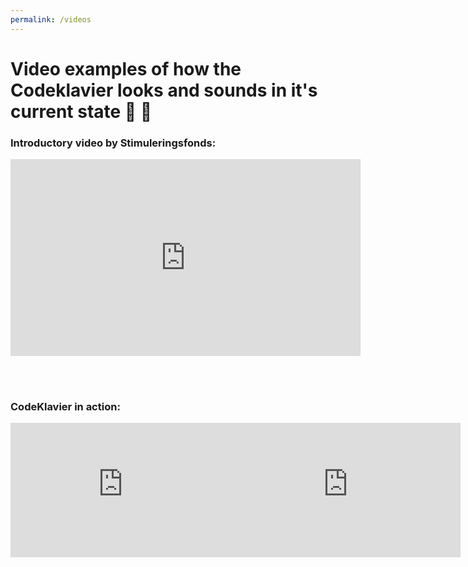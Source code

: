 ```yaml
---
permalink: /videos
---
```


# Video examples of how the Codeklavier looks and sounds in it's current state 🎥 🎹



### Introductory video by Stimuleringsfonds:
<div style='text-align:center'>
<iframe width="560" height="315" src="https://www.youtube.com/embed/UPYYa30Syxw?rel=0&amp;showinfo=0" frameborder="0" allow="autoplay; encrypted-media" allowfullscreen></iframe>
</div>

<br><br>
### CodeKlavier in action:
<div style='display: flex'>
<div style='display:flex; flex-flow:column'>
<iframe width="360" height="215" src="https://www.youtube-nocookie.com/embed/N_Vpo5jzH_c?rel=0" frameborder="0" allow="autoplay; encrypted-media" allowfullscreen></iframe>
</div>
<div style='display:flex; flex-flow:column'>
<iframe width="360" height="215" src="https://www.youtube-nocookie.com/embed/ytpB8FB6VTU?rel=0" frameborder="0" allow="autoplay; encrypted-media" allowfullscreen></iframe>
</div>
</div>
